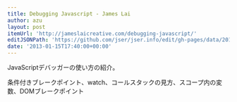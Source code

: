 ```yaml
---
title: Debugging Javascript - James Lai
author: azu
layout: post
itemUrl: 'http://jameslaicreative.com/debugging-javascript/'
editJSONPath: 'https://github.com/jser/jser.info/edit/gh-pages/data/2013/01/index.json'
date: '2013-01-15T17:40:00+00:00'
---
```

JavaScriptデバッガーの使い方の紹介。

条件付きブレークポイント、watch、コールスタックの見方、スコープ内の変数、DOMブレークポイント
